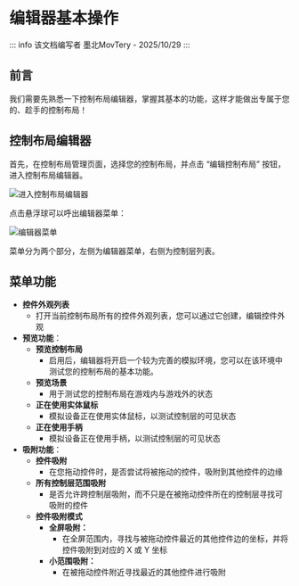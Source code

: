# 编辑器基本操作

::: info 该文档编写者
墨北MovTery - 2025/10/29
:::

## 前言

我们需要先熟悉一下控制布局编辑器，掌握其基本的功能，这样才能做出专属于您的、趁手的控制布局！  

## 控制布局编辑器

首先，在控制布局管理页面，选择您的控制布局，并点击 “编辑控制布局” 按钮，进入控制布局编辑器。  

![进入控制布局编辑器](/zh/docs/control2_help/basic_operation/edit_layout.png)  

点击悬浮球可以呼出编辑器菜单：  

![编辑器菜单](/zh/docs/control2_help/basic_operation/editor_menu.png)  

菜单分为两个部分，左侧为编辑器菜单，右侧为控制层列表。  

## 菜单功能

- **控件外观列表**
  - 打开当前控制布局所有的控件外观列表，您可以通过它创建，编辑控件外观
- **预览功能**： 
  - **预览控制布局**
    - 启用后，编辑器将开启一个较为完善的模拟环境，您可以在该环境中测试您的控制布局的基本功能。
  - **预览场景**
    - 用于测试您的控制布局在游戏内与游戏外的状态
  - **正在使用实体鼠标**
    - 模拟设备正在使用实体鼠标，以测试控制层的可见状态
  - **正在使用手柄**
    - 模拟设备正在使用手柄，以测试控制层的可见状态
- **吸附功能**：
  - **控件吸附**
    - 在您拖动控件时，是否尝试将被拖动的控件，吸附到其他控件的边缘
  - **所有控制层范围吸附**
    - 是否允许跨控制层吸附，而不只是在被拖动控件所在的控制层寻找可吸附的控件
  - **控件吸附模式**
    - **全屏吸附：**
      - 在全屏范围内，寻找与被拖动控件最近的其他控件边的坐标，并将控件吸附到对应的 X 或 Y 坐标
    - **小范围吸附：**
      - 在被拖动控件附近寻找最近的其他控件进行吸附